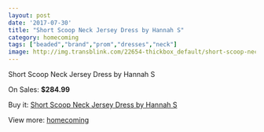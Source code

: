 ```yaml
---
layout: post
date: '2017-07-30'
title: "Short Scoop Neck Jersey Dress by Hannah S"
category: homecoming
tags: ["beaded","brand","prom","dresses","neck"]
image: http://img.transblink.com/22654-thickbox_default/short-scoop-neck-jersey-dress-by-hannah-s.jpg
---
```

Short Scoop Neck Jersey Dress by Hannah S

On Sales: **$284.99**
<a href="https://www.transblink.com/en/homecoming/7192-short-scoop-neck-jersey-dress-by-hannah-s.html"><amp-img layout="responsive" width="600" height="600" src="//img.transblink.com/22654-thickbox_default/short-scoop-neck-jersey-dress-by-hannah-s.jpg" alt="Short Scoop Neck Jersey Dress by Hannah S 0" /></a>
<a href="https://www.transblink.com/en/homecoming/7192-short-scoop-neck-jersey-dress-by-hannah-s.html"><amp-img layout="responsive" width="600" height="600" src="//img.transblink.com/22655-thickbox_default/short-scoop-neck-jersey-dress-by-hannah-s.jpg" alt="Short Scoop Neck Jersey Dress by Hannah S 1" /></a>

Buy it: [Short Scoop Neck Jersey Dress by Hannah S](https://www.transblink.com/en/homecoming/7192-short-scoop-neck-jersey-dress-by-hannah-s.html "Short Scoop Neck Jersey Dress by Hannah S")

View more: [homecoming](https://www.transblink.com/en/57-homecoming "homecoming")